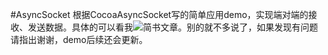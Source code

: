 #AsyncSocket
根据CocoaAsyncSocket写的简单应用demo，实现端对端的接收、发送数据。具体的可以看我![简书文章](http://www.jianshu.com/p/b0eecc82b861)。别的就不多说了，如果发现有问题请指出谢谢，demo后续还会更新。
